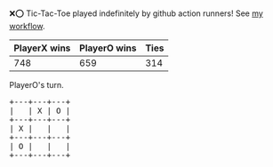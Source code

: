 :x::o: Tic-Tac-Toe played indefinitely by github action runners! See [my workflow](.github/workflows/play.yaml).

|PlayerX wins|PlayerO wins|Ties|
|-|-|-|
|748|659|314|

PlayerO's turn.

<pre>
+---+---+---+
|   | X | O |
+---+---+---+
| X |   |   |
+---+---+---+
| O |   |   |
+---+---+---+
</pre>